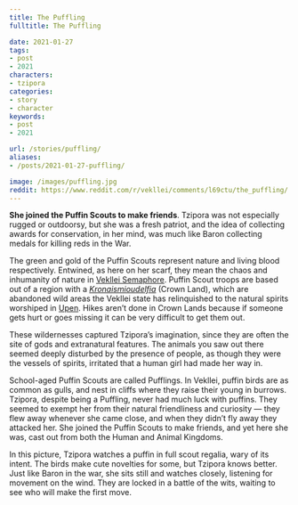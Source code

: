```yaml
---
title: The Puffling
fulltitle: The Puffling

date: 2021-01-27
tags:
- post
- 2021
characters:
- tzipora
categories:
- story
- character
keywords:
- post
- 2021

url: /stories/puffling/
aliases:
- /posts/2021-01-27-puffling/

image: /images/puffling.jpg
reddit: https://www.reddit.com/r/vekllei/comments/l69ctu/the_puffling/
---
```

**She joined the Puffin Scouts to make friends**. Tzipora was not especially rugged or outdoorsy, but she was a fresh patriot, and the idea of collecting awards for conservation, in her mind, was much like Baron collecting medals for killing reds in the War.

The green and gold of the Puffin Scouts represent nature and living blood respectively. Entwined, as here on her scarf, they mean the chaos and inhumanity of nature in [Vekllei Semaphore](/factbook/society/culture/language#7-vekllei-semaphore). Puffin Scout troops are based out of a region with a [*Kronaismioudelfia*](/posts/2020-12-05-gods/) (Crown Land), which are abandoned wild areas the Vekllei state has relinquished to the natural spirits worshiped in [Upen](/factbook/society/culture/religion/). Hikes aren’t done in Crown Lands because if someone gets hurt or goes missing it can be very difficult to get them out.

These wildernesses captured Tzipora’s imagination, since they are often the site of gods and extranatural features. The animals you saw out there seemed deeply disturbed by the presence of people, as though they were the vessels of spirits, irritated that a human girl had made her way in.

School-aged Puffin Scouts are called Pufflings. In Vekllei, puffin birds are as common as gulls, and nest in cliffs where they raise their young in burrows. Tzipora, despite being a Puffling, never had much luck with puffins. They seemed to exempt her from their natural friendliness and curiosity — they flew away whenever she came close, and when they didn’t fly away they attacked her. She joined the Puffin Scouts to make friends, and yet here she was, cast out from both the Human and Animal Kingdoms.

In this picture, Tzipora watches a puffin in full scout regalia, wary of its intent. The birds make cute novelties for some, but Tzipora knows better. Just like Baron in the war, she sits still and watches closely, listening for movement on the wind. They are locked in a battle of the wits, waiting to see who will make the first move.
